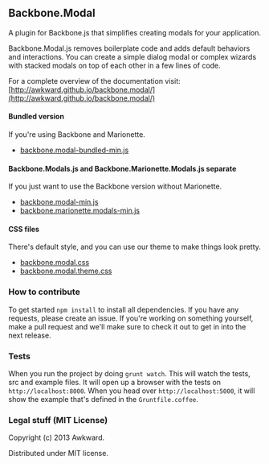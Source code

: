 ## Backbone.Modal

A plugin for Backbone.js that simplifies creating modals for your application.

Backbone.Modal.js removes boilerplate code and adds default behaviors and interactions. You can create a simple dialog modal or complex wizards with stacked modals on top of each other in a few lines of code.

For a complete overview of the documentation visit: [http://awkward.github.io/backbone.modal/](http://awkward.github.io/backbone.modal/)

#### Bundled version
If you're using Backbone and Marionette.
* [backbone.modal-bundled-min.js](https://raw.github.com/awkward/backbone.modal/master/backbone.modal-bundled-min.js)

#### Backbone.Modals.js and Backbone.Marionette.Modals.js separate
If you just want to use the Backbone version without Marionette.
* [backbone.modal-min.js](https://raw.github.com/awkward/backbone.modal/master/backbone.modal-min.js)
* [backbone.marionette.modals-min.js](https://raw.github.com/awkward/backbone.modal/master/backbone.marionette.modals-min.js)

#### CSS files
There's default style, and you can use our theme to make things look pretty.
* [backbone.modal.css](https://raw.github.com/awkward/backbone.modal/master/backbone.modal.css)
* [backbone.modal.theme.css](https://raw.github.com/awkward/backbone.modal/master/backbone.modal.theme.css)

### How to contribute

To get started `npm install` to install all dependencies. If you have any requests, please create an issue. If you're working on something yourself, make a pull request and we'll make sure to check it out to get in into the next release.

### Tests

When you run the project by doing `grunt watch`. This will watch the tests, src and example files. It will open up a browser with the tests on `http://localhost:8000`. When you head over `http://localhost:5000`, it will show the example that's defined in the `Gruntfile.coffee`.

### Legal stuff (MIT License)

Copyright (c) 2013 Awkward.

Distributed under MIT license.
